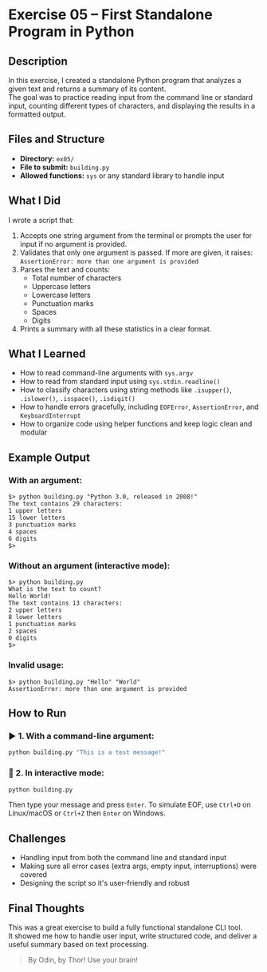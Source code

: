 # Exercise 05 – First Standalone Program in Python

## Description

In this exercise, I created a standalone Python program that analyzes a given text and returns a summary of its content.  
The goal was to practice reading input from the command line or standard input, counting different types of characters, and displaying the results in a formatted output.

## Files and Structure

- **Directory:** `ex05/`
- **File to submit:** `building.py`
- **Allowed functions:** `sys` or any standard library to handle input

## What I Did

I wrote a script that:

1. Accepts one string argument from the terminal or prompts the user for input if no argument is provided.
2. Validates that only one argument is passed. If more are given, it raises:  
   `AssertionError: more than one argument is provided`
3. Parses the text and counts:
   - Total number of characters
   - Uppercase letters
   - Lowercase letters
   - Punctuation marks
   - Spaces
   - Digits
4. Prints a summary with all these statistics in a clear format.

## What I Learned

- How to read command-line arguments with `sys.argv`
- How to read from standard input using `sys.stdin.readline()`
- How to classify characters using string methods like `.isupper()`, `.islower()`, `.isspace()`, `.isdigit()`
- How to handle errors gracefully, including `EOFError`, `AssertionError`, and `KeyboardInterrupt`
- How to organize code using helper functions and keep logic clean and modular

## Example Output

### With an argument:

```
$> python building.py "Python 3.0, released in 2008!"
The text contains 29 characters:
1 upper letters
15 lower letters
3 punctuation marks
4 spaces
6 digits
$>
```

### Without an argument (interactive mode):

```
$> python building.py
What is the text to count?
Hello World!
The text contains 13 characters:
2 upper letters
8 lower letters
1 punctuation marks
2 spaces
0 digits
$>
```

### Invalid usage:

```
$> python building.py "Hello" "World"
AssertionError: more than one argument is provided
```

## How to Run

### ▶️ 1. With a command-line argument:

```bash
python building.py "This is a test message!"
```

### 📝 2. In interactive mode:

```bash
python building.py
```

Then type your message and press `Enter`. To simulate EOF, use `Ctrl+D` on Linux/macOS or `Ctrl+Z` then `Enter` on Windows.

## Challenges

- Handling input from both the command line and standard input
- Making sure all error cases (extra args, empty input, interruptions) were covered
- Designing the script so it's user-friendly and robust

## Final Thoughts

This was a great exercise to build a fully functional standalone CLI tool.  
It showed me how to handle user input, write structured code, and deliver a useful summary based on text processing.

> By Odin, by Thor! Use your brain!